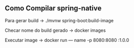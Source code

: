 ## Como Compilar spring-native

Para gerar build -> ./mvnw spring-boot:build-image

Checar nome do build gerado -> docker images

Executar image -> docker run — name <image-name> -p 8080:8080 <image-name>:1.0.0
